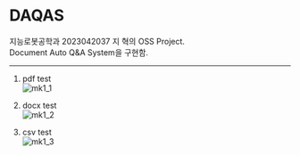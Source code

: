 # DAQAS

지능로봇공학과 2023042037 지 혁의 OSS Project.<br/>
Document Auto Q&A System을 구현함.<br/>
***
1. pdf test<br/>
![mk1_1](https://github.com/jihyeok0924/DAQAS/assets/144129774/126e1ace-62cd-4bd6-b03d-b1b37543f684)<br/>

2. docx test<br/>
![mk1_2](https://github.com/jihyeok0924/DAQAS/assets/144129774/72247661-85ae-43cd-a791-5c65da174c35)<br/>

3. csv test<br/>
![mk1_3](https://github.com/jihyeok0924/DAQAS/assets/144129774/8fc9eeda-8dd6-4f84-b1d3-48221b73d451)<br/>
